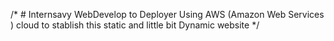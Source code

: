 /* # Internsavy WebDevelop to Deployer Using AWS (Amazon Web Services ) cloud to stablish this static and little bit Dynamic website */ 
